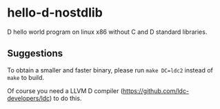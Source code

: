 # hello-d-nostdlib
D hello world program on linux x86 without C and D standard libraries.

## Suggestions
To obtain a smaller and faster binary, please run ``make DC=ldc2`` instead of ``make`` to build.

Of course you need a LLVM D compiler (https://github.com/ldc-developers/ldc) to do this.
